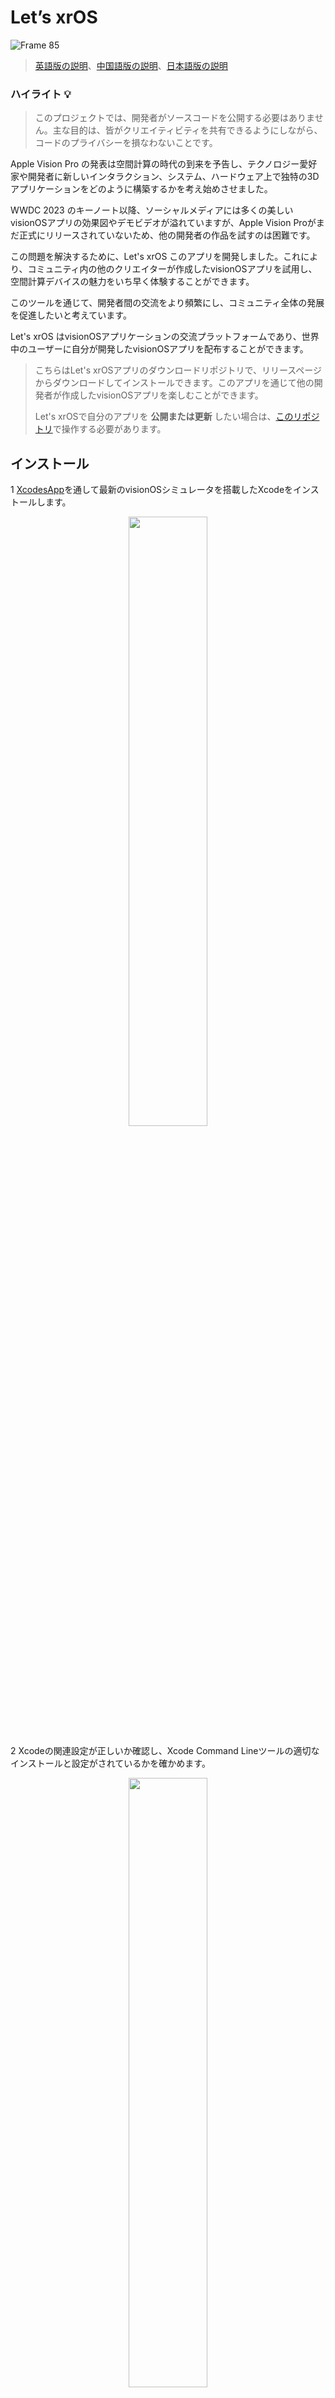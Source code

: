 # Let’s xrOS

![Frame 85](https://github.com/XRealityZone/Let-us-xrOS/assets/11788119/7a956446-8050-40c1-af39-c75a883f50db)

> [英語版の説明](https://github.com/XRealityZone/Let-us-xrOS/blob/main/README.md)、[中国語版の説明](https://github.com/XRealityZone/Let-us-xrOS/blob/main/README_CN.md)、[日本語版の説明](https://github.com/XRealityZone/Let-us-xrOS/blob/main/README_JP.md)

### ハイライト :bulb:
> このプロジェクトでは、開発者がソースコードを公開する必要はありません。主な目的は、皆がクリエイティビティを共有できるようにしながら、コードのプライバシーを損なわないことです。

Apple Vision Pro の発表は空間計算の時代の到来を予告し、テクノロジー愛好家や開発者に新しいインタラクション、システム、ハードウェア上で独特の3Dアプリケーションをどのように構築するかを考え始めさせました。

WWDC 2023 のキーノート以降、ソーシャルメディアには多くの美しいvisionOSアプリの効果図やデモビデオが溢れていますが、Apple Vision Proがまだ正式にリリースされていないため、他の開発者の作品を試すのは困難です。

この問題を解決するために、Let's xrOS このアプリを開発しました。これにより、コミュニティ内の他のクリエイターが作成したvisionOSアプリを試用し、空間計算デバイスの魅力をいち早く体験することができます。

このツールを通じて、開発者間の交流をより頻繁にし、コミュニティ全体の発展を促進したいと考えています。

Let's xrOS はvisionOSアプリケーションの交流プラットフォームであり、世界中のユーザーに自分が開発したvisionOSアプリを配布することができます。

> こちらはLet's xrOSアプリのダウンロードリポジトリで、リリースページからダウンロードしてインストールできます。このアプリを通じて他の開発者が作成したvisionOSアプリを楽しむことができます。
>  
> Let's xrOSで自分のアプリを **公開または更新** したい場合は、[このリポジトリ](https://github.com/XRealityZone/XRApps)で操作する必要があります。

## インストール

1 [XcodesApp](https://github.com/XcodesOrg/XcodesApp)を通して最新のvisionOSシミュレータを搭載したXcodeをインストールします。

<div align="center">
  <img src="https://github.com/XRealityZone/Let-s-xrOS/assets/11788119/dc3edbfd-0d51-4fbd-80a5-e40017373145" width="50%" height="50%">
</div>

2 Xcodeの関連設定が正しいか確認し、Xcode Command Lineツールの適切なインストールと設定がされているかを確かめます。

<div align="center">
  <img src="https://github.com/XRealityZone/Let-s-xrOS/assets/11788119/7d911e5f-c526-4d2f-9fcf-c76921f124e6" width="50%" height="50%">
</div>

3 [Releaseページ](https://github.com/XRealityZone/Let-us-xrOS/releases/tag/1.0)からLet's xrOSクライアントアプリの最新版をダウンロードしてインストールします。

<div align="center">
  <img src="https://github.com/XRealityZone/Let-us-xrOS/assets/11788119/f23a7975-c180-47a2-b538-96456e59beba" width="50%" height="50%">
</div>

## 使用方法

* アプリを初めて起動すると、ソフトウェアはアプリリポジトリセンターからデータを取得します。データのダウンロードが完了すると、以下の図に示すようにアプリのホームページに入ります：

<div align="center">
  <img src="https://github.com/XRealityZone/Let-us-xrOS/assets/11788119/76138432-2087-4840-9d99-f9af400aefcf" width="50%" height="50%">
</div>

* アプリに更新があることに気づいたが、Let's xrOSに表示されていない場合は、ダウンロードの詳細ページで「Check」ボタンをクリックしてアプリリポジトリセンターのデータを更新できます。以下の図に示すように：

<div align="center">
  <img src="https://github.com/XRealityZone/Let-us-xrOS/assets/11788119/f9d209e5-cefc-46d6-9b5e-206eca26a61e" width="50%" height="50%">
</div>

## XReality.Zoneについて

<div align="center">
  <img src="https://github.com/XRealityZone/Let-us-xrOS/assets/11788119/f8220caf-75b8-41ce-88e0-491988bbee16" width="50%" height="50%">
</div>

**XRealityZoneはXRに特化したクリエイターコミュニティで、XR開発をより容易にすることを目標にしています！** 分かりやすい記事やチュートリアル、シンプルで役立つツール、活発だがうるさくないディスカッショングループを通じて、XRの世界で創造と深耕を望むすべてのクリエイターを支援することを望んでいます。

個人が速く進むことは可能ですが、グループであればもっと遠くへ進むことができます。現在、私たちは以下の内容に焦点を当てています：

- **[XR世界ガイド](https://xreality.zone/en/tags/newsletter/)**：質の高いXR情報を提供する定期刊行物で、平均して半月に1回のペースで、読むたびに「爽快」な読書体験を提供することを目指しています。
- **[XR開発記事](https://xreality.zone/en/tags/article/)**：XR開発の情報が不足している時代に、既存の知識を共有し、希望に満ちた緑を不毛の砂漠にもたらすことを願っています。

> 英語に堪能な方は、以下の方法で私たちを見つけることができます：[公式ウェブサイト(EN)](https://xreality.zone/en/), [Twitter](https://twitter.com/XRealityZone), [Medium](https://medium.com/@xreality.zone)。
>
> 中国語に堪能な方は、以下の方法で私たちを見つけることができます：[公式ウェブサイト(CN)](https://xreality.zone/zh/), [微博](https://m.weibo.cn/u/6874667850), [即刻](https://web.okjike.com/u/ab5d744a-7d44-4a68-8e66-af6b49515252), [微信公式アカウント](http://weixin.qq.com/r/qzkSCsjEK5VUrYxp92y5), [稀土掘金](https://juejin.cn/user/1075772629977741)。

私たちの活動に興味がある場合は、[Email](mailto:xreality.zone@outlook.com)でお気軽にご連絡ください。

## Let's xrOSについて

Let's xrOSは[XR基地](https://xreality.zone/)が始めたプロジェクトで、主な参加者には[Ryan Zhu](https://github.com/underthestars-zhy)、[Lakr](https://github.com/Lakr233)、[SketchK](https://github.com/SketchK)、[Onee](https://github.com/OneeMe)がいます。

私たちの開発に参加したい、またはこのプロジェクトにコードを貢献したいと思われる方は、[Email](mailto:xreality.zone@outlook.com)でご連絡をお待ちしています。
